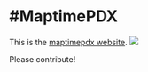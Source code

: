 #MaptimePDX
====

This is the [maptimepdx website](http://maptimepdx.org). 
![](https://i.cloudup.com/Izg2YGnG71.thumb.png)

Please contribute! 
